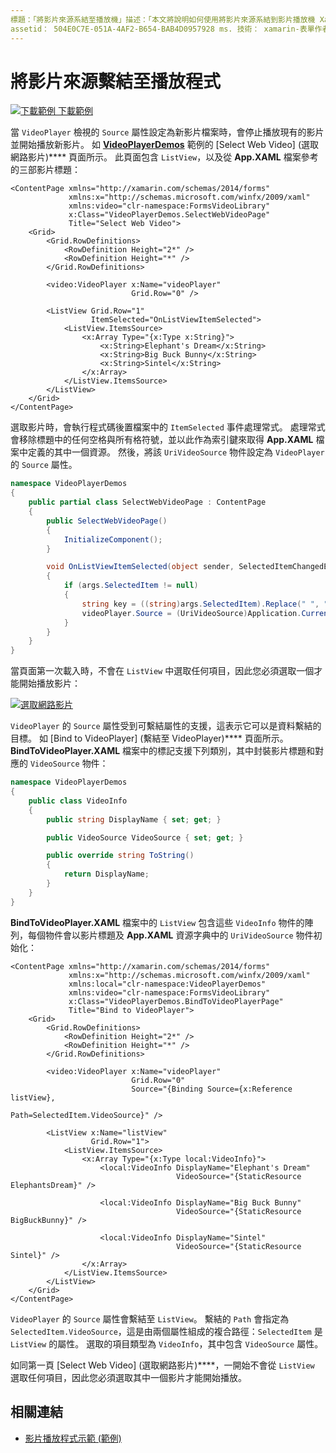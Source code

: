 ```yaml
---
標題：「將影片來源系結至播放機」描述：「本文將說明如何使用將影片來源系結到影片播放機 Xamarin.Forms 。」
assetid： 504E0C7E-051A-4AF2-B654-BAB4D0957928 ms. 技術： xamarin-表單作者： davidbritch ms. author： dabritch ms. 日期：02/12/2018 否-loc： [ Xamarin.Forms ， Xamarin.Essentials ]
---
```


# <a name="binding-video-sources-to-the-player"></a>將影片來源繫結至播放程式

[![下載範例 ](~/media/shared/download.png) 下載範例](https://docs.microsoft.com/samples/xamarin/xamarin-forms-samples/customrenderers-videoplayerdemos)

當 `VideoPlayer` 檢視的 `Source` 屬性設定為新影片檔案時，會停止播放現有的影片並開始播放新影片。 如 [**VideoPlayerDemos**](https://docs.microsoft.com/samples/xamarin/xamarin-forms-samples/customrenderers-videoplayerdemos) 範例的 [Select Web Video] \(選取網路影片\)**** 頁面所示。 此頁面包含 `ListView`，以及從 **App.XAML** 檔案參考的三部影片標題：

```xaml
<ContentPage xmlns="http://xamarin.com/schemas/2014/forms"
             xmlns:x="http://schemas.microsoft.com/winfx/2009/xaml"
             xmlns:video="clr-namespace:FormsVideoLibrary"
             x:Class="VideoPlayerDemos.SelectWebVideoPage"
             Title="Select Web Video">
    <Grid>
        <Grid.RowDefinitions>
            <RowDefinition Height="2*" />
            <RowDefinition Height="*" />
        </Grid.RowDefinitions>

        <video:VideoPlayer x:Name="videoPlayer"
                           Grid.Row="0" />

        <ListView Grid.Row="1"
                  ItemSelected="OnListViewItemSelected">
            <ListView.ItemsSource>
                <x:Array Type="{x:Type x:String}">
                    <x:String>Elephant's Dream</x:String>
                    <x:String>Big Buck Bunny</x:String>
                    <x:String>Sintel</x:String>
                </x:Array>
            </ListView.ItemsSource>
        </ListView>
    </Grid>
</ContentPage>
```

選取影片時，會執行程式碼後置檔案中的 `ItemSelected` 事件處理常式。 處理常式會移除標題中的任何空格與所有格符號，並以此作為索引鍵來取得 **App.XAML** 檔案中定義的其中一個資源。 然後，將該 `UriVideoSource` 物件設定為 `VideoPlayer` 的 `Source` 屬性。

```csharp
namespace VideoPlayerDemos
{
    public partial class SelectWebVideoPage : ContentPage
    {
        public SelectWebVideoPage()
        {
            InitializeComponent();
        }

        void OnListViewItemSelected(object sender, SelectedItemChangedEventArgs args)
        {
            if (args.SelectedItem != null)
            {
                string key = ((string)args.SelectedItem).Replace(" ", "").Replace("'", "");
                videoPlayer.Source = (UriVideoSource)Application.Current.Resources[key];
            }
        }
    }
}
```

當頁面第一次載入時，不會在 `ListView` 中選取任何項目，因此您必須選取一個才能開始播放影片：

[![選取網路影片](source-bindings-images/selectwebvideo-small.png "選取網路影片")](source-bindings-images/selectwebvideo-large.png#lightbox "選取網路影片")

`VideoPlayer` 的 `Source` 屬性受到可繫結屬性的支援，這表示它可以是資料繫結的目標。 如 [Bind to VideoPlayer] \(繫結至 VideoPlayer\)**** 頁面所示。 **BindToVideoPlayer.XAML** 檔案中的標記支援下列類別，其中封裝影片標題和對應的 `VideoSource` 物件：

```csharp
namespace VideoPlayerDemos
{
    public class VideoInfo
    {
        public string DisplayName { set; get; }

        public VideoSource VideoSource { set; get; }

        public override string ToString()
        {
            return DisplayName;
        }
    }
}
```

**BindToVideoPlayer.XAML** 檔案中的 `ListView` 包含這些 `VideoInfo` 物件的陣列，每個物件會以影片標題及 **App.XAML** 資源字典中的 `UriVideoSource` 物件初始化：

```xaml
<ContentPage xmlns="http://xamarin.com/schemas/2014/forms"
             xmlns:x="http://schemas.microsoft.com/winfx/2009/xaml"
             xmlns:local="clr-namespace:VideoPlayerDemos"
             xmlns:video="clr-namespace:FormsVideoLibrary"
             x:Class="VideoPlayerDemos.BindToVideoPlayerPage"
             Title="Bind to VideoPlayer">
    <Grid>
        <Grid.RowDefinitions>
            <RowDefinition Height="2*" />
            <RowDefinition Height="*" />
        </Grid.RowDefinitions>

        <video:VideoPlayer x:Name="videoPlayer"
                           Grid.Row="0"
                           Source="{Binding Source={x:Reference listView},
                                            Path=SelectedItem.VideoSource}" />

        <ListView x:Name="listView"
                  Grid.Row="1">
            <ListView.ItemsSource>
                <x:Array Type="{x:Type local:VideoInfo}">
                    <local:VideoInfo DisplayName="Elephant's Dream"
                                     VideoSource="{StaticResource ElephantsDream}" />

                    <local:VideoInfo DisplayName="Big Buck Bunny"
                                     VideoSource="{StaticResource BigBuckBunny}" />

                    <local:VideoInfo DisplayName="Sintel"
                                     VideoSource="{StaticResource Sintel}" />
                </x:Array>
            </ListView.ItemsSource>
        </ListView>
    </Grid>
</ContentPage>
```

`VideoPlayer` 的 `Source` 屬性會繫結至 `ListView`。 繫結的 `Path` 會指定為 `SelectedItem.VideoSource`，這是由兩個屬性組成的複合路徑：`SelectedItem` 是 `ListView` 的屬性。 選取的項目類型為 `VideoInfo`，其中包含 `VideoSource` 屬性。

如同第一頁 [Select Web Video] \(選取網路影片\)****，一開始不會從 `ListView` 選取任何項目，因此您必須選取其中一個影片才能開始播放。

## <a name="related-links"></a>相關連結

- [影片播放程式示範 (範例)](https://docs.microsoft.com/samples/xamarin/xamarin-forms-samples/customrenderers-videoplayerdemos)
